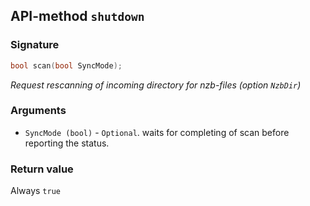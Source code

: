 ## API-method `shutdown`

### Signature
``` c++
bool scan(bool SyncMode);
```

_Request rescanning of incoming directory for nzb-files (option `NzbDir`)_

### Arguments
- `SyncMode (bool)` - `Optional`. waits for completing of scan
  before reporting the status.

### Return value
Always `true`
